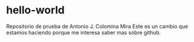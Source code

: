 # hello-world
Repositorio de prueba de Antonio J. Colomina Mira
Este es un cambio que estamos haciendo porque me interesa saber mas sobre
github.

